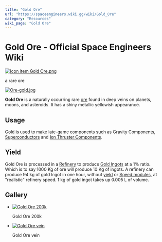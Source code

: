 ```yaml
---
title: "Gold Ore"
url: "https://spaceengineers.wiki.gg/wiki/Gold_Ore"
category: "Resources"
wiki_page: "Gold Ore"
---
```


# Gold Ore - Official Space Engineers Wiki

[![Icon Item Gold Ore.png](https://spaceengineers.wiki.gg/images/thumb/2/25/Icon_Item_Gold_Ore.png/100px-Icon_Item_Gold_Ore.png?4ada1b)](https://spaceengineers.wiki.gg/wiki/File:Icon_Item_Gold_Ore.png)

a rare ore

[![Ore-gold.jpg](https://spaceengineers.wiki.gg/images/thumb/f/f5/Ore-gold.jpg/320px-Ore-gold.jpg?6183ee)](https://spaceengineers.wiki.gg/wiki/File:Ore-gold.jpg)

**Gold Ore** is a naturally occurring rare [ore](https://spaceengineers.wiki.gg/wiki/Ores "Ores") found in deep veins on planets, moons, and asteroids. It has a shiny metallic yellowish appearance.

## Usage

Gold is used to make late-game components such as Gravity Components, [Superconductors](https://spaceengineers.wiki.gg/wiki/Superconductor "Superconductor") and [Ion Thruster Components](https://spaceengineers.wiki.gg/wiki/Thruster_Components "Thruster Components").

## Yield

Gold Ore is processed in a [Refinery](https://spaceengineers.wiki.gg/wiki/Refinery "Refinery") to produce [Gold Ingots](https://spaceengineers.wiki.gg/wiki/Gold_Ingot "Gold Ingot") at a 1% ratio. Which is to say 1000 Kg of ore will produce 10 Kg of ingots. A refinery can produce 94 kg of gold Ingot in one hour, without [yield](https://spaceengineers.wiki.gg/wiki/Yield_Module "Yield Module") or [Speed modules](https://spaceengineers.wiki.gg/wiki/Speed_Module "Speed Module"), at "realistic" refinery speed. 1 kg of gold ingot takes up 0.005 L of volume.

## Gallery

*   [![Gold Ore 200k](https://spaceengineers.wiki.gg/images/thumb/2/2b/Gold_ore_chunk.png/120px-Gold_ore_chunk.png?beefb0)](https://spaceengineers.wiki.gg/wiki/File:Gold_ore_chunk.png "Gold Ore 200k")
    
    Gold Ore 200k
    
*   [![Gold Ore vein](https://spaceengineers.wiki.gg/images/thumb/6/69/Gold_ore_vein.png/120px-Gold_ore_vein.png?1bdbbe)](https://spaceengineers.wiki.gg/wiki/File:Gold_ore_vein.png "Gold Ore vein")
    
    Gold Ore vein